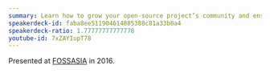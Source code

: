 ```yaml
---
summary: Learn how to grow your open-source project’s community and ensure that it remains a healthy, happy and fun place.
speakerdeck-id: faba8ee511904614885388c81a33b0a4
speakerdeck-ratio: 1.77777777777778
youtube-id: 7xZAYIupT78
---
```

Presented at [FOSSASIA](http://2016.fossasia.org) in 2016.
